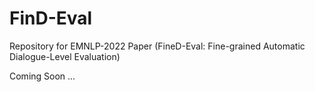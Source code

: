 # FinD-Eval
Repository for EMNLP-2022 Paper (FineD-Eval: Fine-grained Automatic Dialogue-Level Evaluation)

Coming Soon ...
